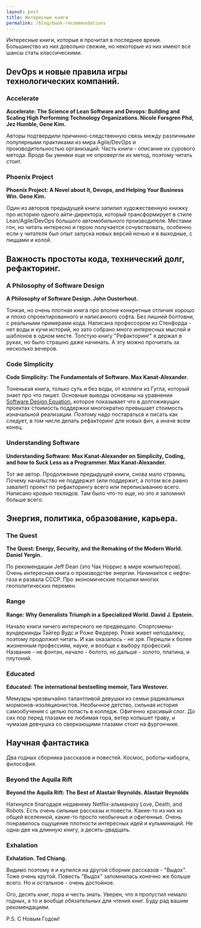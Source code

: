 ```yaml
---
layout: post
title: Интересные книги
permalink: /blog/book-recommendations
---
```

Интересные книги, которые я прочитал в последнее время. Большинство из них довольно свежие, но некоторые из них имеют все шансы стать классическими.

## DevOps и новые правила игры технологических компаний.

### Accelerate

**Accelerate: The Science of Lean Software and Devops: Building and Scaling High Performing Technology Organizations. Nicole Forsgren Phd, Jez Humble, Gene Kim.**

Авторы подтвердили причинно-следственную связь между различными популярными практиками из мира Agile/DevOps и производительностью организаций. Часть книги - описание их сурового метода. Вроде бы умники еще не опровергли их метод, поэтому читать стоит.
<!--more-->

### Phoenix Project

**Phoenix Project: A Novel about It, Devops, and Helping Your Business Win. Gene Kim.**

Один из авторов предыдущей книги запилил художественную книжку про историю одного айти-директора, который трансформирует в стиле Lean/Agile/DevOps большого автомобильного производителя. Местами гон, но читать интересно и герою получается сочувствовать, особенно если у читателя был опыт запуска новых версий ночью и в выходные, с пиццами и колой.

## Важность простоты кода, технический долг, рефакторинг.

### A Philosophy of Software Design

**A Philosophy of Software Design. John Ousterhout.**

Тонкая, но очень плотная книга про вполне конкретные отличия хорошо и плохо спроектированного и написанного софта. Без лишней болтовни, с реальными примерами кода. Написана профессором из Стенфорда - нет воды и кучи историй, но зато собрано много интересных мыслей и шаблонов в одном месте. Толстую книгу "Рефакторинг" я держал в руках, но было страшно даже начинать. А эту можно прочитать за несколько вечеров.

### Code Simplicity

**Code Simplicity: The Fundamentals of Software. Max Kanat-Alexander.**

Тоненькая книга, только суть и без воды, от коллеги из Гугла, который знает про что пишет. Основные выводы основаны на уравнении [Software Design Equation](https://www.codesimplicity.com/post/the-equation-of-software-design/), которое показывает что в долгоживущих проектах стоимость поддержки многократно превышает стоимость изначальной реализации. Поэтому надо постараться и писать как следует, в том числе делать рефакторинг для новых фич, а иначе всем конец.

### Understanding Software

**Understanding Software: Max Kanat-Alexander on Simplicity, Coding, and how to Suck Less as a Programmer. Max Kanat-Alexander.**

Тот же автор. Продолжение предыдущей книги, снова мало страниц. Почему начальство не поддержит (или поддержит, а потом все равно завалит) проект по рефакторингу всего или переписыванию всего. Написано кровью техлидов. Там было что-то еще, но это я запомнил больше всего.

## Энергия, политика, образование, карьера.

### The Quest

**The Quest: Energy, Security, and the Remaking of the Modern World. Daniel Yergin.**

По рекомендации Jeff Dean (это Чак Норрис в мире компьютеров). Очень интересная книга о производстве энергии. Начинается с нефти-газа и развала СССР. Про экономические посылки многих геополитических перемен.

### Range

**Range: Why Generalists Triumph in a Specialized World. David J. Epstein.**

Начало книги ничего интересного не предвещало. Спортсмены-вундеркинды Тайгер Вудс и Роже Федерер. Роже живет неподалеку, поэтому продолжил читать. И как оказалось - не зря. Перешли к более жизненным профессиям, науке, и вообще к выбору профессий. Название - не фонтан, начало - болото, но дальше - золото, платина, и плутоний.

### Educated

**Educated: The international bestselling memoir, Tara Westover.**

Мемуары чрезвычайно талантливой девушки из семьи радикальных мормонов-изоляционистов. Необычное детство, сильная история самообучения с целью попасть в колледж. Офигенно красивый слог. До сих пор перед глазами ее любимая гора, ветер колышет траву, и чумазая девчушка со сверкающими глазами стоит на фургончике.

## Научная фантастика

Два годных сборника рассказов и повестей. Космос, роботы-киборги, философия.

### Beyond the Aquila Rift

**Beyond the Aquila Rift: The Best of Alastair Reynolds. Alastair Reynolds**

Наткнулся благодаря недавнему Netflix-альманаху Love, Death, and Robots. Есть очень сильные рассказы и повести. Какие-то из них из общей вселенной, какие-то просто необычные и офигенные. Очень понравилось ощущение плотности интересных идей и кульминаций. Не одна-две на длинную книгу, а десять-двадцать.

### Exhalation

**Exhalation. Ted Chiang.**

Видимо поэтому я и купился на другой сборник рассказов - "Выдох". Тоже очень крутой. Повесть "Выдох" запомнилась конечно же больше всего. Но и остальное - очень достойное.

Ого, десять книг, пора и честь знать. Уверен, что я пропустил немало годных, а то и вообще обязательных для чтения книг. Буду рад вашим рекомендациям.

P.S. С Новым Годом!